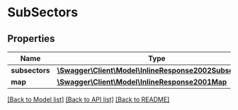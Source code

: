 # SubSectors

## Properties
Name | Type | Description | Notes
------------ | ------------- | ------------- | -------------
**subsectors** | [**\Swagger\Client\Model\InlineResponse2002Subsectors[]**](InlineResponse2002Subsectors.md) |  | [optional] 
**map** | [**\Swagger\Client\Model\InlineResponse2001Map**](InlineResponse2001Map.md) |  | [optional] 

[[Back to Model list]](../README.md#documentation-for-models) [[Back to API list]](../README.md#documentation-for-api-endpoints) [[Back to README]](../README.md)


